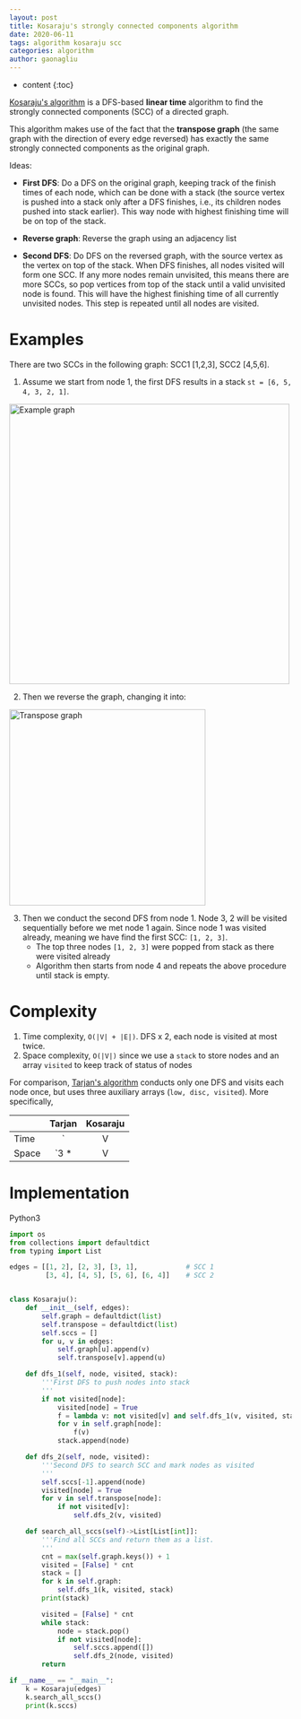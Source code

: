 ```yaml
---
layout: post
title: Kosaraju's strongly connected components algorithm
date: 2020-06-11
tags: algorithm kosaraju scc
categories: algorithm
author: gaonagliu
---
```

* content
{:toc}


[Kosaraju's algorithm](https://en.wikipedia.org/wiki/Kosaraju%27s_algorithm) is a DFS-based **linear time** algorithm to find the strongly connected components (SCC) of a directed graph.



This algorithm makes use of the fact that the **transpose graph** (the same graph with the direction of every edge reversed) has exactly the same strongly connected components as the original graph.

Ideas:
* **First DFS**:  Do a DFS on the original graph, keeping track of the finish times of each node, which can be done with a stack (the source vertex is pushed into a stack only after a DFS finishes, i.e., its children nodes pushed into stack earlier). This way node with highest finishing time will be on top of the stack.

* **Reverse graph**: Reverse the graph using an adjacency list

* **Second DFS**: Do DFS on the reversed graph, with the source vertex as the vertex on top of the stack. When DFS finishes, all nodes visited will form one SCC. If any more nodes remain unvisited, this means there are more SCCs, so pop vertices from top of the stack until a valid unvisited node is found. This will have the highest finishing time of all currently unvisited nodes. This step is repeated until all nodes are visited.

# Examples
There are two SCCs in the following graph: SCC1 [1,2,3], SCC2 [4,5,6]. 

1. Assume we start from node 1, the first DFS results in a stack `st = [6, 5, 4, 3, 2, 1]`. 
<img src="https://i.loli.net/2020/06/11/yhr5H2uW1UsD4it.png" width='500px' alt='Example graph'>    

2. Then we reverse the graph, changing it into:
<img src="https://i.loli.net/2020/06/11/Lun8vSp65A47IBH.png" width='350px' alt='Transpose graph'>    

3. Then we conduct the second DFS from node 1. Node 3, 2 will be visited sequentially before we met node 1 again. Since node 1 was visited already, meaning we have find the first SCC: `[1, 2, 3]`. 
    * The top three nodes `[1, 2, 3]` were popped from stack as there were visited already
    * Algorithm then starts from node 4 and repeats the above procedure until stack is empty.

# Complexity
1. Time complexity, `O(|V| + |E|)`. DFS x 2, each node is visited at most twice.
2. Space complexity, `O(|V|)` since we use a `stack` to store nodes and an array `visited` to keep track of status of nodes

For comparison, [Tarjan's algorithm]({{site.baseurl}}/archives/Tarjan's-strongly-connected-components-algorithm.html) conducts only one DFS and visits each node once, but uses three auxiliary arrays (`low, disc, visited`). More specifically, 

|             | Tarjan        | Kosaraju  |
| ------------|:-------------:|:-----:|
| Time        | `|V| + |E|`   | `2 * (|V| + |E|)` |
| Space       | `3 * |V|`     |   `2 * |V|` |


# Implementation

Python3 
```python
import os
from collections import defaultdict
from typing import List

edges = [[1, 2], [2, 3], [3, 1],            # SCC 1
         [3, 4], [4, 5], [5, 6], [6, 4]]    # SCC 2


class Kosaraju():
    def __init__(self, edges):
        self.graph = defaultdict(list)
        self.transpose = defaultdict(list)
        self.sccs = []
        for u, v in edges:
            self.graph[u].append(v)
            self.transpose[v].append(u)

    def dfs_1(self, node, visited, stack):
        '''First DFS to push nodes into stack
        '''
        if not visited[node]:
            visited[node] = True
            f = lambda v: not visited[v] and self.dfs_1(v, visited, stack)
            for v in self.graph[node]:
                f(v)
            stack.append(node)

    def dfs_2(self, node, visited):
        '''Second DFS to search SCC and mark nodes as visited
        '''
        self.sccs[-1].append(node)
        visited[node] = True
        for v in self.transpose[node]:
            if not visited[v]:
                self.dfs_2(v, visited)

    def search_all_sccs(self)->List[List[int]]:
        '''Find all SCCs and return them as a list.
        '''
        cnt = max(self.graph.keys()) + 1
        visited = [False] * cnt
        stack = []
        for k in self.graph:
            self.dfs_1(k, visited, stack)
        print(stack)

        visited = [False] * cnt
        while stack:
            node = stack.pop()
            if not visited[node]:
                self.sccs.append([])
                self.dfs_2(node, visited)
        return

if __name__ == "__main__":
    k = Kosaraju(edges)
    k.search_all_sccs()
    print(k.sccs)
```